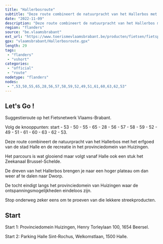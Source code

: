 ```yaml
---
title: "Hallerbosroute"
subtitle: "Deze route combineert de natuurpracht van het Hallerbos met het erfgoed van de stad Halle en de recreatie in het provinciedomein van Huizingen"
date: "2022-11-09"
description: "Deze route combineert de natuurpracht van het Hallerbos met het erfgoed van de stad Halle en de recreatie in het provinciedomein van Huizingen. Stop onderweg zeker eens om te proeven van die lekkere streekproducten."
region: "flanders"
source: "be.vlaamsbrabant"
ext_url: "https://www.toerismevlaamsbrabant.be/producten/fietsen/fietsproducten/hallerbosroute/index.html"
gpx: "vlaamsbrabant/Hallerbosroute.gpx"
length: 29
tags:
 - "flanders"
 - "vshort"
categories:
 - "official"
 - "route"
nodetype: "flanders"
nodes:
 - ",53,50,55,65,28,56,57,58,59,52,49,51,61,60,63,62,53"
---
```


## Let's Go ! 

Suggestieroute op het Fietsnetwerk Vlaams-Brabant.

Volg de knooppunten: start - 53 - 50 - 55 - 65 - 28 - 56 - 57 - 58 - 59 - 52 - 49 - 51 - 61 - 60 - 63 - 62 - 53.

Deze route combineert de natuurpracht van het Hallerbos met het erfgoed van de stad Halle en de recreatie in het provinciedomein van Huizingen.

Het parcours is wat glooiend maar volgt vanaf Halle ook een stuk het Zeekanaal Brussel-Schelde.

De dreven van het Hallerbos brengen je naar een hoger plateau om dan weer af te dalen naar Dworp.

De tocht eindigt langs het provinciedomein van Huizingen waar de ontspanningsmogelijkheden eindeloos zijn.

Stop onderweg zeker eens om te proeven van die lekkere streekproducten.

## Start

Start 1: Provinciedomein Huizingen, Henry Torleylaan 100, 1654 Beersel.

Start 2: Parking Halle Sint-Rochus, Welkomstlaan, 1500 Halle.
